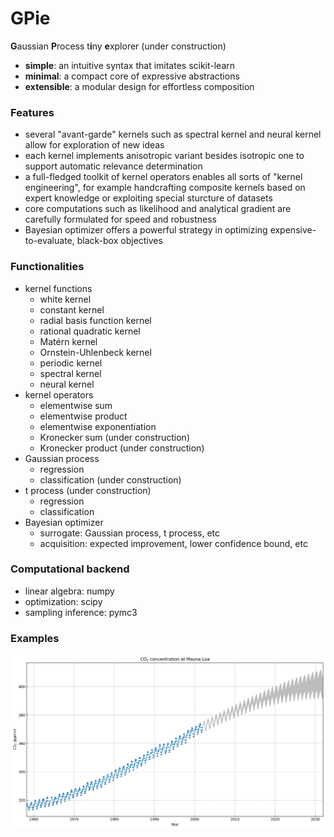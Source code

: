 # GPie
**G**aussian **P**rocess t**i**ny **e**xplorer (under construction)

- **simple**: an intuitive syntax that imitates scikit-learn
- **minimal**: a compact core of expressive abstractions
- **extensible**: a modular design for effortless composition


### Features

- several "avant-garde" kernels such as spectral kernel and neural kernel allow for exploration of new ideas
- each kernel implements anisotropic variant besides isotropic one to support automatic relevance determination
- a full-fledged toolkit of kernel operators enables all sorts of "kernel engineering", for example handcrafting composite kernels based on expert knowledge or exploiting special sturcture of datasets
- core computations such as likelihood and analytical gradient are carefully formulated for speed and robustness
- Bayesian optimizer offers a powerful strategy in optimizing expensive-to-evaluate, black-box objectives

### Functionalities

- kernel functions
    - white kernel
    - constant kernel
    - radial basis function kernel
    - rational quadratic kernel
    - Matérn kernel
    - Ornstein-Uhlenbeck kernel
    - periodic kernel
    - spectral kernel
    - neural kernel
- kernel operators
    - elementwise sum
    - elementwise product
    - elementwise exponentiation
    - Kronecker sum (under construction)
    - Kronecker product (under construction)
- Gaussian process
    - regression
    - classification (under construction)
- t process (under construction)
    - regression
    - classification
- Bayesian optimizer
    - surrogate: Gaussian process, t process, etc
    - acquisition: expected improvement, lower confidence bound, etc

### Computational backend

- linear algebra: numpy
- optimization: scipy
- sampling inference: pymc3


### Examples
![alt text](./examples/mauna-loa-co2.png)